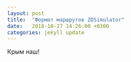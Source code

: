 ```yaml
---
layout: post
title:  "Формат маршрутов ZDSimulator"
date:   2018-10-27 14:26:00 +0300
categories: jekyll update
---
```


Крым наш!
